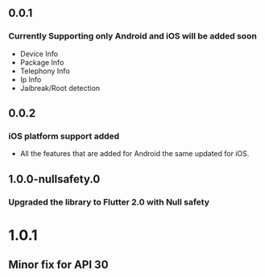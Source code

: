 ## 0.0.1

### Currently Supporting only Android and iOS will be added soon

* Device Info
* Package Info
* Telephony Info
* Ip Info
* Jaibreak/Root detection

## 0.0.2

### iOS platform support added

* All the features that are added for Android the same updated for iOS.

## 1.0.0-nullsafety.0

### Upgraded the library to Flutter 2.0 with Null safety

# 1.0.1

## Minor fix for API 30